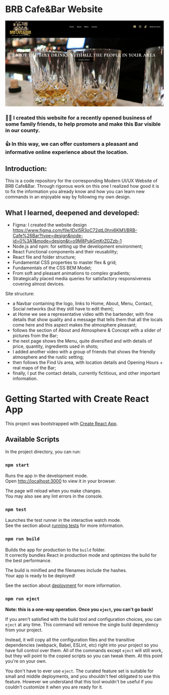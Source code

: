 # BRB Cafe&Bar Website

![BRB Cafe&Bar Website](https://github.com/andreeaispas/Project7_BRB-Cafe-Bar/blob/main/Main.jpg)

### 🍹📝 I created this website for a recently opened business of some family friends, to help promote and make this Bar visible in our county. 

### 👍 In this way, we can offer customers a pleasant and informative online experience about the location. 

## Introduction:
This is a code repository for the corresponding Modern UI/UX Website of BRB Cafe&Bar. Through rigorous work on this one I realized how good it is to fix the information you already know and how you can learn new commands in an enjoyable way by following my own design.

## What I learned, deepened and developed:
- Figma: I created the website design https://www.figma.com/file/lDxl5R3oC72qtL0hni6KM1/BRB-Cafe%26Bar?type=design&node-id=0%3A1&mode=design&t=o9M8PukGmKrZGZzb-1
- Node.js and npm: for setting up the development environment;
- React Functional components and their reusability;
- React file and folder structure;
- Fundamental CSS properties to master flex & grid;
- Fundamentals of the CSS BEM Model;
- From soft and pleasant animations to complex gradients;
- Strategically placed media queries for satisfactory responsiveness covering almost devices.

Site structure:
- a Navbar containing the logo, links to Home, About, Menu, Contact, Social networks (but they still have to edit them);
- at Home we see a representative video with the bartender, with fine details that show quality and a message that tells them that all the locals come here and this aspect makes the atmosphere pleasant;
- follows the section of About and Atmosphere & Concept with a slider of pictures from the Bar;
- the next page shows the Menu, quite diversified and with details of price, quantity, ingredients used in shots;
- I added another video with a group of friends that shows the friendly atmosphere and the rustic setting;
- then follows the Find Us area, with location details and Opening Hours + real maps of the Bar;
- finally, I put the contact details, currently fictitious, and other important information.

# Getting Started with Create React App

This project was bootstrapped with [Create React App](https://github.com/facebook/create-react-app).

## Available Scripts

In the project directory, you can run:

### `npm start`

Runs the app in the development mode.\
Open [http://localhost:3000](http://localhost:3000) to view it in your browser.

The page will reload when you make changes.\
You may also see any lint errors in the console.

### `npm test`

Launches the test runner in the interactive watch mode.\
See the section about [running tests](https://facebook.github.io/create-react-app/docs/running-tests) for more information.

### `npm run build`

Builds the app for production to the `build` folder.\
It correctly bundles React in production mode and optimizes the build for the best performance.

The build is minified and the filenames include the hashes.\
Your app is ready to be deployed!

See the section about [deployment](https://facebook.github.io/create-react-app/docs/deployment) for more information.

### `npm run eject`

**Note: this is a one-way operation. Once you `eject`, you can't go back!**

If you aren't satisfied with the build tool and configuration choices, you can `eject` at any time. This command will remove the single build dependency from your project.

Instead, it will copy all the configuration files and the transitive dependencies (webpack, Babel, ESLint, etc) right into your project so you have full control over them. All of the commands except `eject` will still work, but they will point to the copied scripts so you can tweak them. At this point you're on your own.

You don't have to ever use `eject`. The curated feature set is suitable for small and middle deployments, and you shouldn't feel obligated to use this feature. However we understand that this tool wouldn't be useful if you couldn't customize it when you are ready for it.
